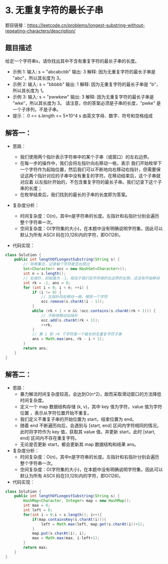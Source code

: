 # 3. 无重复字符的最长子串

题目链接：https://leetcode.cn/problems/longest-substring-without-repeating-characters/description/

## 题目描述

给定一个字符串s，请你找出其中不含有重复字符的最长子串的长度。

* 示例 1:
  输入: s = "abcabcbb"
  输出: 3 
  解释: 因为无重复字符的最长子串是 "abc"，所以其长度为 3。
* 示例 2:
  输入: s = "bbbbb"
  输出: 1
  解释: 因为无重复字符的最长子串是 "b"，所以其长度为 1。
* 示例 3:
  输入: s = "pwwkew"
  输出: 3
  解释: 因为无重复字符的最长子串是 "wke"，所以其长度为 3。
     请注意，你的答案必须是子串的长度，"pwke" 是一个子序列，不是子串。
* 提示：
  0 <= s.length <= 5*10^4
  s 由英文字母、数字、符号和空格组成

## 解答一：

* 思路：
  * 我们使用两个指针表示字符串中的某个子串（或窗口）的左右边界。
  * 在每一步的操作中，我们会将左指针向右移动一格，表示 我们开始枚举下一个字符作为起始位置，然后我们可以不断地向右移动右指针，但需要保证这两个指针对应的子串中没有重复的字符。在移动结束后，这个子串就对应着 以左指针开始的，不包含重复字符的最长子串。我们记录下这个子串的长度；
  * 在枚举结束后，我们找到的最长的子串的长度即为答案。

* 复杂度分析：
  * 时间复杂度：O(n)，其中n是字符串的长度。左指针和右指针分别会遍历整个字符串一次。
  * 空间复杂度：O(字符集的大小)，在本题中没有明确说明字符集，因此可以默认为所有 ASCII 码在[0,128)内的字符，即O(128)。
* 代码实现：

```java
class Solution {
    public int lengthOfLongestSubstring(String s) {
        // 哈希集合，记录每个字符是否出现过
        Set<Character> occ = new HashSet<Character>();
        int n = s.length();
        // 右指针，初始值为 -1，相当于我们在字符串的左边界的左侧，还没有开始移动
        int rk = -1, ans = 0;
        for (int i = 0; i < n; ++i) {
            if (i != 0) {
                // 左指针向右移动一格，移除一个字符
                occ.remove(s.charAt(i - 1));
            }
            while (rk + 1 < n && !occ.contains(s.charAt(rk + 1))) {
                // 不断地移动右指针
                occ.add(s.charAt(rk + 1));
                ++rk;
            }
            // 第 i 到 rk 个字符是一个极长的无重复字符子串
            ans = Math.max(ans, rk - i + 1);
        }
        return ans;
    }
}
```

## 解答二：

* 思路：
  * 暴力解法时间复杂度较高，会达到O(n^2)，故而采取滑动窗口的方法降低时间复杂度。
  * 定义一个 map 数据结构存储 (k, v)，其中 key 值为字符，value 值为字符位置 ，表示从字符位置开始不重复。
  * 我们定义不重复子串的开始位置为 start，结束位置为 end。
  * 随着 end 不断遍历向后，会遇到与 [start, end] 区间内字符相同的情况，此时将字符作为 key 值，获取其 value 值，并更新 start，此时 [start, end] 区间内不存在重复字符。
  * 无论是否更新 start，都会更新其 map 数据结构和结果 ans。
* 复杂度分析：
  * 时间复杂度：O(n)，其中n是字符串的长度。左指针和右指针分别会遍历整个字符串一次。
  * 空间复杂度：O(字符集的大小)，在本题中没有明确说明字符集，因此可以默认为所有 ASCII 码在[0,128)内的字符，即O(128)。
* 代码实现：

```java
class Solution {
    public int lengthOfLongestSubstring(String s) {
        HashMap<Character, Integer> map = new HashMap();
        int max = 0;
        int left = 0;
        for(int i = 0;i < s.length(); i++){
            if(map.containsKey(s.charAt(i))){
                left = Math.max(left, map.get(s.charAt(i))+1);
            }
            map.put(s.charAt(i), i);
            max = Math.max(max, i-left+1);
        }
        return max;
    }
}
```
